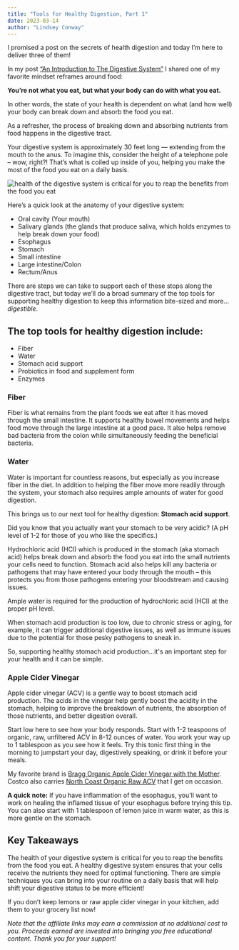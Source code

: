 ```yaml
---
title: "Tools for Healthy Digestion, Part 1"
date: 2023-03-14
author: "Lindsey Conway"
---
```


I promised a post on the secrets of health digestion and today I’m here to deliver three of them!

In my post [“An Introduction to The Digestive System”](/blog/an-introduction-to-the-digestive-system) I shared one of my favorite mindset reframes around food:

**You’re not what you eat, but what your body can do with what you eat.**

In other words, the state of your health is dependent on what (and how well) your body can break down and absorb the food you eat.

As a refresher, the process of breaking down and absorbing nutrients from food happens in the digestive tract.

Your digestive system is approximately 30 feet long — extending from the mouth to the anus. To imagine this, consider the height of a telephone pole – wow, right?! That’s what is coiled up inside of you, helping you make the most of the food you eat on a daily basis.

![health of the digestive system is critical for you to reap the benefits from the food you eat](/images/blog/2023/03/14/2023-03-14-the-power-of-persistence-blog-graphic-2.jpg)

Here’s a quick look at the anatomy of your digestive system:

-   Oral cavity (Your mouth)
-   Salivary glands (the glands that produce saliva, which holds enzymes to help break down your food)
-   Esophagus
-   Stomach
-   Small intestine
-   Large intestine/Colon
-   Rectum/Anus

There are steps we can take to support each of these stops along the digestive tract, but today we’ll do a broad summary of the top tools for supporting healthy digestion to keep this information bite-sized and more…_digestible_.

## The top tools for healthy digestion include:

-   Fiber
-   Water
-   Stomach acid support
-   Probiotics in food and supplement form
-   Enzymes

### Fiber

Fiber is what remains from the plant foods we eat after it has moved through the small intestine. It supports healthy bowel movements and helps food move through the large intestine at a good pace. It also helps remove bad bacteria from the colon while simultaneously feeding the beneficial bacteria.

### Water

Water is important for countless reasons, but especially as you increase fiber in the diet. In addition to helping the fiber move more readily through the system, your stomach also requires ample amounts of water for good digestion.

This brings us to our next tool for healthy digestion: **Stomach acid support**.

Did you know that you actually want your stomach to be very acidic? (A pH level of 1-2 for those of you who like the specifics.)

Hydrochloric acid (HCl) which is produced in the stomach (aka stomach acid) helps break down and absorb the food you eat into the small nutrients your cells need to function. Stomach acid also helps kill any bacteria or pathogens that may have entered your body through the mouth – this protects you from those pathogens entering your bloodstream and causing issues.

Ample water is required for the production of hydrochloric acid (HCl) at the proper pH level.

When stomach acid production is too low, due to chronic stress or aging, for example, it can trigger additional digestive issues, as well as immune issues due to the potential for those pesky pathogens to sneak in.

So, supporting healthy stomach acid production…it's an important step for your health and it can be simple.

### Apple Cider Vinegar

Apple cider vinegar (ACV) is a gentle way to boost stomach acid production. The acids in the vinegar help gently boost the acidity in the stomach, helping to improve the breakdown of nutrients, the absorption of those nutrients, and better digestion overall.

Start low here to see how your body responds. Start with 1-2 teaspoons of organic, raw, unfiltered ACV in 8-12 ounces of water. You work your way up to 1 tablespoon as you see how it feels. Try this tonic first thing in the morning to jumpstart your day, digestively speaking, or drink it before your meals.

My favorite brand is [Bragg Organic Apple Cider Vinegar with the Mother](https://amzn.to/3ldtCh2). Costco also carries [North Coast Organic Raw ACV](https://amzn.to/3yDflNO) that I get on occasion.

**A quick note:** If you have inflammation of the esophagus, you’ll want to work on healing the inflamed tissue of your esophagus before trying this tip. You can also start with 1 tablespoon of lemon juice in warm water, as this is more gentle on the stomach.

## Key Takeaways

The health of your digestive system is critical for you to reap the benefits from the food you eat. A healthy digestive system ensures that your cells receive the nutrients they need for optimal functioning. There are simple techniques you can bring into your routine on a daily basis that will help shift your digestive status to be more efficient!

If you don’t keep lemons or raw apple cider vinegar in your kitchen, add them to your grocery list now!

_Note that the affiliate links may earn a commission at no additional cost to you. Proceeds earned are invested into bringing you free educational content. Thank you for your support!_
